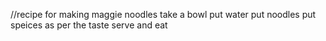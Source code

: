 //recipe for making maggie noodles 
take a bowl 
put water
put noodles 
put speices as per the taste 
serve and eat